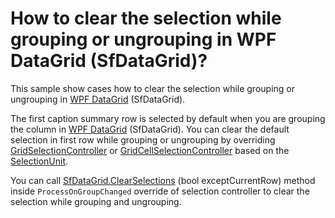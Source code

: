 # How to clear the selection while grouping or ungrouping in WPF DataGrid (SfDataGrid)?

This sample show cases how to clear the selection while grouping or ungrouping in [WPF DataGrid](https://www.syncfusion.com/wpf-controls/datagrid) (SfDataGrid).

The first caption summary row is selected by default when you are grouping the column in [WPF DataGrid](https://www.syncfusion.com/wpf-controls/datagrid) (SfDataGrid). You can clear the default selection in first row while grouping or ungrouping by overriding [GridSelectionController](https://help.syncfusion.com/cr/wpf/Syncfusion.UI.Xaml.Grid.GridSelectionController.html) or [GridCellSelectionController](https://help.syncfusion.com/cr/wpf/Syncfusion.UI.Xaml.Grid.GridCellSelectionController.html) based on the [SelectionUnit](https://help.syncfusion.com/cr/wpf/Syncfusion.UI.Xaml.Grid.SfDataGrid.html#Syncfusion_UI_Xaml_Grid_SfDataGrid_SelectionUnit).

You can call [SfDataGrid.ClearSelections](https://help.syncfusion.com/cr/wpf/Syncfusion.UI.Xaml.Grid.SfDataGrid.html#Syncfusion_UI_Xaml_Grid_SfDataGrid_ClearSelections_System_Boolean_) (bool exceptCurrentRow) method inside `ProcessOnGroupChanged` override of selection controller to clear the selection while grouping and ungrouping.

